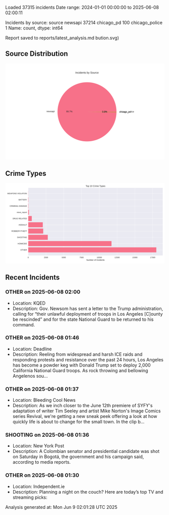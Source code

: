 
Loaded 37315 incidents
Date range: 2024-01-01 00:00:00 to 2025-06-08 02:00:11

Incidents by source:
source
newsapi           37214
chicago_pd          100
chicago_police        1
Name: count, dtype: int64

Report saved to reports/latest_analysis.md
bution.svg)

## Source Distribution
![Source Distribution](images/source_distribution.svg)

## Crime Types
![Crime Types](images/crime_types.svg)

## Recent Incidents

### OTHER on 2025-06-08 02:00
- Location: KQED
- Description: Gov. Newsom has sent a letter to the Trump administration, calling for “their unlawful deployment of troops in Los Angeles [C]ounty be rescinded” and for the state National Guard to be returned to his command.


### OTHER on 2025-06-08 01:46
- Location: Deadline
- Description: Reeling from widespread and harsh ICE raids and responding protests and resistance over the past 24 hours, Los Angeles has become a powder keg with Donald Trump set to deploy 2,000 California National Guard troops. As rock throwing and bellowing Angelenos sou…


### OTHER on 2025-06-08 01:37
- Location: Bleeding Cool News
- Description: As we inch closer to the June 12th premiere of SYFY's adaptation of writer Tim Seeley and artist Mike Norton's Image Comics series Revival, we're getting a new sneak peek offering a look at how quickly life is about to change for the small town. In the clip b…


### SHOOTING on 2025-06-08 01:36
- Location: New York Post
- Description: A Colombian senator and presidential candidate was shot on Saturday in Bogotá, the government and his campaign said, according to media reports.


### OTHER on 2025-06-08 01:30
- Location: Independent.ie
- Description: Planning a night on the couch? Here are today’s top TV and streaming picks:

Analysis generated at: Mon Jun  9 02:01:28 UTC 2025
